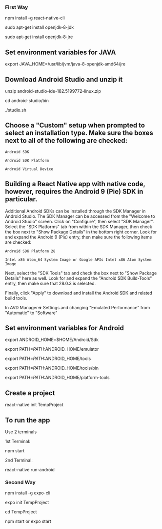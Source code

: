 ### First Way
npm install -g react-native-cli

sudo apt-get install openjdk-8-jdk

sudo apt-get install openjdk-8-jre

## Set environment variables for JAVA

export JAVA_HOME=/usr/lib/jvm/java-8-openjdk-amd64/jre


## Download Android Studio and unzip it

unzip android-studio-ide-182.5199772-linux.zip 

cd android-studio/bin

./studio.sh


## Choose a "Custom" setup when prompted to select an installation type. Make sure the boxes next to all of the following are checked:

    Android SDK

    Android SDK Platform

    Android Virtual Device


## Building a React Native app with native code, however, requires the Android 9 (Pie) SDK in particular. 
Additional Android SDKs can be installed through the SDK Manager in Android Studio.
The SDK Manager can be accessed from the "Welcome to Android Studio" screen. Click on "Configure", then select "SDK Manager". 
Select the "SDK Platforms" tab from within the SDK Manager, then check the box next to "Show Package Details" in the bottom right corner. Look for and expand the Android 9 (Pie) entry, then make sure the following items are checked:

    Android SDK Platform 28

    Intel x86 Atom_64 System Image or Google APIs Intel x86 Atom System Image

Next, select the "SDK Tools" tab and check the box next to "Show Package Details" here as well. Look for and expand the "Android SDK Build-Tools" entry, then make sure that 28.0.3 is selected.

Finally, click "Apply" to download and install the Android SDK and related build tools.

In AVD Manager=> Settings and changing "Emulated Performance" from "Automatic" to "Software"


## Set environment variables for Android

export ANDROID_HOME=$HOME/Android/Sdk

export PATH=$PATH:$ANDROID_HOME/emulator

export PATH=$PATH:$ANDROID_HOME/tools

export PATH=$PATH:$ANDROID_HOME/tools/bin

export PATH=$PATH:$ANDROID_HOME/platform-tools


## Create a project

react-native init TempProject

## To run the app

Use 2 terminals

1st Terminal:

npm start

2nd Terminal:

react-native run-android

### Second Way


npm install -g expo-cli

expo init TempProject

cd TempProject

npm start or expo start 
